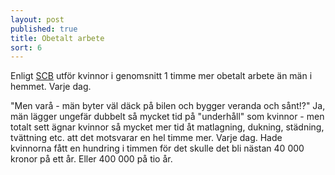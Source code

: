 ```yaml
---
layout: post
published: true
title: Obetalt arbete
sort: 6
---
```



Enligt [SCB](http://www.scb.se/Statistik/_Publikationer/LE0201_2015B16_BR_X10BR1601.pdf "På tal om kvinnor och män s.35") utför kvinnor i genomsnitt 1 timme mer obetalt arbete än män i hemmet. Varje dag. 

"Men varå - män byter väl däck på bilen och bygger veranda och sånt!?" Ja, män lägger ungefär dubbelt så mycket tid på "underhåll" som kvinnor - men totalt sett ägnar kvinnor så mycket mer tid åt matlagning, dukning, städning, tvättning etc. att det motsvarar en hel timme mer. Varje dag. Hade kvinnorna fått en hundring i timmen för det skulle det bli nästan 40 000 kronor på ett år. Eller 400 000 på tio år.
